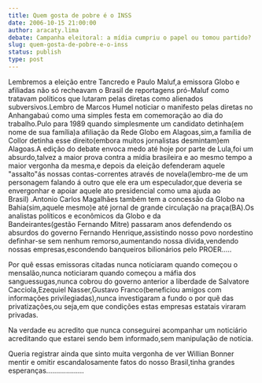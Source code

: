 ```yaml
---
title: Quem gosta de pobre é o INSS
date: 2006-10-15 21:00:00
author: aracaty.lima
debate: Campanha eleitoral: a mídia cumpriu o papel ou tomou partido?
slug: quem-gosta-de-pobre-e-o-inss
status: publish 
type: post
---
```


Lembremos a eleição entre Tancredo e Paulo Maluf,a emissora Globo e afiliadas não só recheavam o Brasil de reportagens pró-Maluf como tratavam políticos que lutaram pelas diretas como alienados subversivos.Lembro de Marcos Humel noticiar o manifesto pelas diretas no Anhangabaú como uma simples festa em comemoração ao dia do trabalho.Pulo para 1989 quando simplesmente um candidato detinha(em nome de sua família)a afiliação da Rede Globo em Alagoas,sim,a família de Collor detinha esse direito(embora muitos jornalistas desmintam)em Alagoas.A edição do debate envoca medo até hoje por parte de Lula,foi um absurdo,talvez a maior prova contra a mídia brasileira e ao mesmo tempo a maior vergonha da mesma,e depois da eleição defenderam aquele "assalto"ás nossas contas-correntes através de novela(lembro-me de um personagem falando á outro que ele era um especulador,que deveria se envergonhar e apoiar aquele ato presidencial como uma ajuda ao Brasil) .Antonio Carlos Magalhães também tem a concessão da Globo na Bahia(sim,aquele mesmo)e até jornal de grande circulação na praça(BA).Os analistas políticos e econômicos da Globo e da Bandeirantes(gestão Fernando Mitre) passaram anos defendendo os absurdos do governo Fernando Henrique,assistindo nosso povo nordestino definhar-se sem nenhum remorso,aumentando nossa dívida,vendendo nossas empresas,escondendo banqueiros bilionários pelo PROER.....


Por quê essas emissoras citadas nunca noticiaram quando começou o mensalão,nunca noticiaram quando começou a máfia dos sanguessugas,nunca cobrou do governo anterior a liberdade de Salvatore Cacciola,Ezequiel Nasser,Gustavo Franco(beneficiou amigos com informações privilegiadas),nunca investigaram a fundo o por quê das privatizações,ou seja,em que condições estas empresas estatais viraram privadas.


Na verdade eu acredito que nunca conseguirei acompanhar um noticiário acreditando que estarei sendo bem informado,sem manipulação de notícia.


Queria registrar ainda que sinto muita vergonha de ver Willian Bonner mentir e omitir escandalosamente fatos do nosso Brasil,tinha grandes esperanças...................


